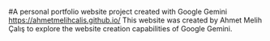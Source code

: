 #A personal portfolio website project created with Google Gemini
https://ahmetmelihcalis.github.io/
This website was created by Ahmet Melih Çalış to explore the website creation capabilities of Google Gemini.
